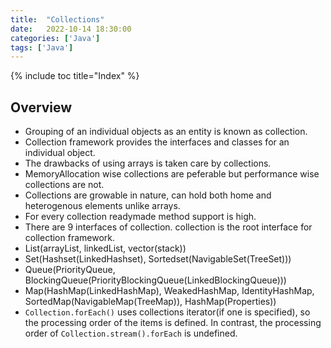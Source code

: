 ```yaml
---
title:  "Collections"
date:   2022-10-14 18:30:00
categories: ['Java']
tags: ['Java']
---
```


{% include toc title="Index" %}

## Overview
* Grouping of an individual objects as an entity is known as collection.
* Collection framework provides the interfaces and classes for an individual object.
* The drawbacks of using arrays is taken care by collections.
* MemoryAllocation wise collections are peferable but performance wise collections are not.
* Collections are growable in nature, can hold both home and heterogenous elements unlike arrays.
* For every collection readymade method support is high.
* There are 9 interfaces of collection. collection is the root interface for collection framework.
* List(arrayList, linkedList, vector(stack))
* Set(Hashset(LinkedHashset), Sortedset(NavigableSet(TreeSet)))
* Queue(PriorityQueue, BlockingQueue(PriorityBlockingQueue(LinkedBlockingQueue)))
* Map(HashMap(LinkedHashMap), WeakedHashMap, IdentityHashMap, SortedMap(NavigableMap(TreeMap)), HashMap(Properties))
* `Collection.forEach()` uses collections iterator(if one is specified), so the processing order of the items is defined. In contrast, the processing order of `Collection.stream().forEach` is undefined.
